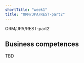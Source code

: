 ```yaml
---
shortTitle: "week1"
title: "ORM/JPA/REST-part2"
--- 
```

ORM/JPA/REST-part2

## Business competences 
TBD